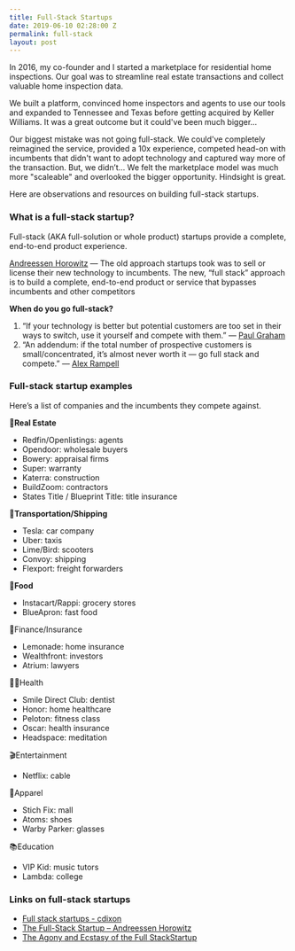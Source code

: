 ```yaml
---
title: Full-Stack Startups
date: 2019-06-10 02:28:00 Z
permalink: full-stack
layout: post
---
```


In 2016, my co-founder and I started a marketplace for residential home inspections. Our goal was to streamline real estate transactions and collect valuable home inspection data. 

We built a platform, convinced home inspectors and agents to use our tools and expanded to Tennessee and Texas before getting acquired by Keller Williams. It was a great outcome but it could've been much bigger...

Our biggest mistake was not going full-stack. We could've completely reimagined the service, provided a 10x experience, competed head-on with incumbents that didn't want to adopt technology and captured way more of the transaction. But, we didn’t… We felt the marketplace model was much more "scaleable" and overlooked the bigger opportunity. Hindsight is great. 

Here are observations and resources on building full-stack startups. 

### What is a full-stack startup? 
Full-stack (AKA full-solution or whole product) startups provide a complete, end-to-end product experience. 

[Andreessen Horowitz](https://a16z.com/2015/01/22/the-full-stack-startup/) — The old approach startups took was to sell or license their new technology to incumbents. The new, “full stack” approach is to build a complete, end-to-end product or service that bypasses incumbents and other competitors

**When do you go full-stack?**
 
1. “If your technology is better but potential customers are too set in their ways to switch, use it yourself and compete with them.” — [Paul Graham](https://twitter.com/paulg/status/1027237216597110784)  
2. “An addendum: if the total number of prospective customers is small/concentrated, it’s almost never worth it — go full stack and compete.” — [Alex Rampell](https://twitter.com/arampell/status/1027417990738759680)

 
### Full-stack startup examples
Here’s a list of companies and the incumbents they compete against. 

**🏡Real Estate**
* Redfin/Openlistings: agents
* Opendoor: wholesale buyers
* Bowery: appraisal firms
* Super: warranty 
* Katerra: construction
* BuildZoom: contractors
* States Title / Blueprint Title: title insurance

**🚗Transportation/Shipping**
* Tesla: car company 
* Uber: taxis 
* Lime/Bird: scooters
* Convoy: shipping
* Flexport: freight forwarders

**🌮Food**
* Instacart/Rappi: grocery stores 
* BlueApron: fast food

💸Finance/Insurance
* Lemonade: home insurance 
* Wealthfront: investors
* Atrium: lawyers

👩‍⚕️Health
* Smile Direct Club: dentist
* Honor: home healthcare
* Peloton: fitness class
* Oscar: health insurance 
* Headspace: meditation 

🎬Entertainment
* Netflix: cable 

👚Apparel 
* Stich Fix: mall
* Atoms: shoes
* Warby Parker: glasses

📚Education
* VIP Kid: music tutors 
* Lambda: college
	

### Links on full-stack startups
* [Full stack startups - cdixon](http://cdixon.org/2014/03/15/full-stack-startups/)
* [The Full-Stack Startup – Andreessen Horowitz](https://a16z.com/2015/01/22/the-full-stack-startup/)
* [The Agony and Ecstasy of the Full StackStartup](https://medium.com/@leohealth/the-agony-and-ecstasy-of-the-full-stack-startup-48badb72ea1e)


